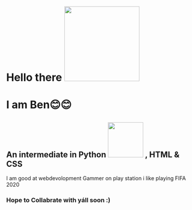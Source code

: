 <h1> Hello there <img src="https://c.tenor.com/-B81ztWwYAYAAAAi/covid-hi.gif" width="200px"> <h1>



 
 I am Ben😊😊
<h2> An intermediate in Python <img src="http://clipart-library.com/image_gallery2/Python-Logo-Free-Download-PNG.png" width="94px"> , HTML & CSS </h2>
  
  
  
  
  
 I am good at webdevolopment 
 Gammer on play station 
 i like playing FIFA 2020
  <h3> Hope to Collabrate with yáll soon :)  </h3>
  
